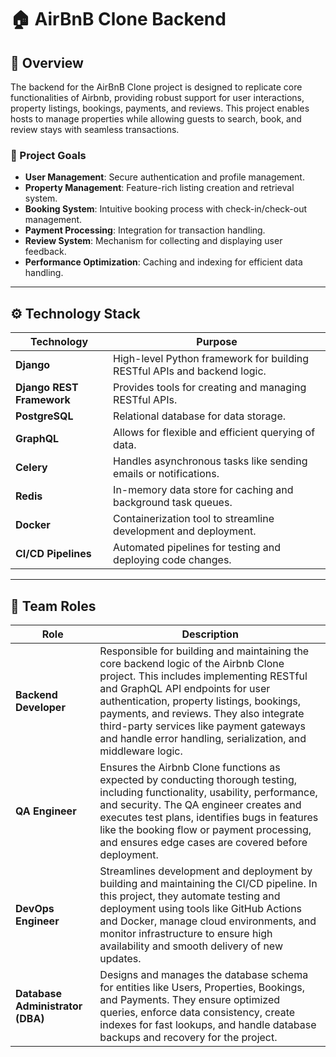 # 🏠 AirBnB Clone Backend

## 🚀 Overview

The backend for the AirBnB Clone project is designed to replicate core functionalities of Airbnb, providing robust support for user interactions, property listings, bookings, payments, and reviews. This project enables hosts to manage properties while allowing guests to search, book, and review stays with seamless transactions.

### 🎯 Project Goals

- **User Management**: Secure authentication and profile management.
- **Property Management**: Feature-rich listing creation and retrieval system.
- **Booking System**: Intuitive booking process with check-in/check-out management.
- **Payment Processing**: Integration for transaction handling.
- **Review System**: Mechanism for collecting and displaying user feedback.
- **Performance Optimization**: Caching and indexing for efficient data handling.

---
## ⚙️ Technology Stack

| Technology | Purpose |
|------------|---------|
| **Django** | High-level Python framework for building RESTful APIs and backend logic. |
| **Django REST Framework** |  Provides tools for creating and managing RESTful APIs.|
| **PostgreSQL** | Relational database for data storage. |
| **GraphQL** | Allows for flexible and efficient querying of data.|
| **Celery** | Handles asynchronous tasks like sending emails or notifications. |
| **Redis** | In-memory data store for caching and background task queues. |
| **Docker** | Containerization tool to streamline development and deployment. |
| **CI/CD Pipelines** |  Automated pipelines for testing and deploying code changes.|

---
## 👥 Team Roles

| Role | Description |
|------|-------------|
| **Backend Developer** | Responsible for building and maintaining the core backend logic of the Airbnb Clone project. This includes implementing RESTful and GraphQL API endpoints for user authentication, property listings, bookings, payments, and reviews. They also integrate third-party services like payment gateways and handle error handling, serialization, and middleware logic. |
| **QA Engineer** | Ensures the Airbnb Clone functions as expected by conducting thorough testing, including functionality, usability, performance, and security. The QA engineer creates and executes test plans, identifies bugs in features like the booking flow or payment processing, and ensures edge cases are covered before deployment. |
| **DevOps Engineer** | Streamlines development and deployment by building and maintaining the CI/CD pipeline. In this project, they automate testing and deployment using tools like GitHub Actions and Docker, manage cloud environments, and monitor infrastructure to ensure high availability and smooth delivery of new updates. |
| **Database Administrator (DBA)** | Designs and manages the database schema for entities like Users, Properties, Bookings, and Payments. They ensure optimized queries, enforce data consistency, create indexes for fast lookups, and handle database backups and recovery for the project. |
